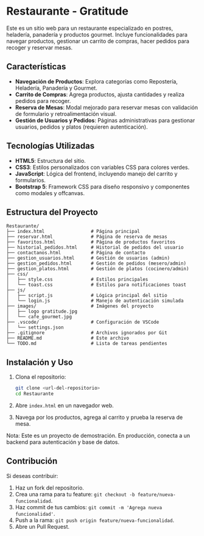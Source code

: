 # Restaurante - Gratitude

Este es un sitio web para un restaurante especializado en postres, heladería, panadería y productos gourmet. Incluye funcionalidades para navegar productos, gestionar un carrito de compras, hacer pedidos para recoger y reservar mesas.

## Características

- **Navegación de Productos**: Explora categorías como Repostería, Heladería, Panadería y Gourmet.
- **Carrito de Compras**: Agrega productos, ajusta cantidades y realiza pedidos para recoger.
- **Reserva de Mesas**: Modal mejorado para reservar mesas con validación de formulario y retroalimentación visual.
- **Gestión de Usuarios y Pedidos**: Páginas administrativas para gestionar usuarios, pedidos y platos (requieren autenticación).

## Tecnologías Utilizadas

- **HTML5**: Estructura del sitio.
- **CSS3**: Estilos personalizados con variables CSS para colores verdes.
- **JavaScript**: Lógica del frontend, incluyendo manejo del carrito y formularios.
- **Bootstrap 5**: Framework CSS para diseño responsivo y componentes como modales y offcanvas.

## Estructura del Proyecto

```
Restaurante/
├── index.html                 # Página principal
├── reservar.html              # Página de reserva de mesas
├── favoritos.html             # Página de productos favoritos
├── historial_pedidos.html     # Historial de pedidos del usuario
├── contactanos.html           # Página de contacto
├── gestion_usuarios.html      # Gestión de usuarios (admin)
├── gestion_pedidos.html       # Gestión de pedidos (mesero/admin)
├── gestion_platos.html        # Gestión de platos (cocinero/admin)
├── css/
│   ├── style.css              # Estilos principales
│   └── toast.css              # Estilos para notificaciones toast
├── js/
│   ├── script.js              # Lógica principal del sitio
│   └── login.js               # Manejo de autenticación simulada
├── images/                    # Imágenes del proyecto
│   ├── logo gratitude.jpg
│   └── cafe_gourmet.jpg
├── .vscode/                   # Configuración de VSCode
│   └── settings.json
├── .gitignore                 # Archivos ignorados por Git
├── README.md                  # Este archivo
└── TODO.md                    # Lista de tareas pendientes
```

## Instalación y Uso

1. Clona el repositorio:
   ```bash
   git clone <url-del-repositorio>
   cd Restaurante
   ```

2. Abre `index.html` en un navegador web.

3. Navega por los productos, agrega al carrito y prueba la reserva de mesa.

Nota: Este es un proyecto de demostración. En producción, conecta a un backend para autenticación y base de datos.

## Contribución

Si deseas contribuir:
1. Haz un fork del repositorio.
2. Crea una rama para tu feature: `git checkout -b feature/nueva-funcionalidad`.
3. Haz commit de tus cambios: `git commit -m 'Agrega nueva funcionalidad'`.
4. Push a la rama: `git push origin feature/nueva-funcionalidad`.
5. Abre un Pull Request.


